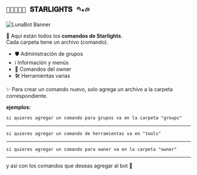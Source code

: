 ## `⏤͟͞ू⃪ 𝐒𝐓𝐀𝐑𝐋𝐈𝐆𝐇𝐓𝐒 𑁯★ᰍ`

![LunaBot Banner](https://files.catbox.moe/if757e.jpg)

📂 Aquí están todos los **comandos de Starlights**.  
Cada carpeta tiene un archivo (comando).

- 🛡️ Administración de grupos  
- ℹ️ Información y menús  
- 👑 Comandos del owner  
- 🛠️ Herramientas varias  

✨ Para crear un comando nuevo, solo agrega un archivo a la carpeta correspondiente.

**ejemplos:**

`si quieres agregar un comando para grupos va en la carpeta "groups"`

---

`si quieres agregar un comando de herramientas va en "tools"`

---

`si quieres agregar un comando para owner va en la carpeta "owner"`

---
 y asi con los comandos que deseas agregar al bot 💞
